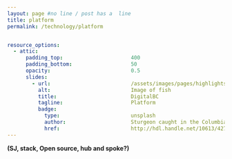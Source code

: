 ```yaml
---
layout: page #no line / post has a  line
title: platform
permalink: /technology/platform


resource_options:
  - attic:
      padding_top:                      400
      padding_bottom:                   50
      opacity:                          0.5
      slides:
        - url:                          /assets/images/pages/highlights/4guyswithfish.png
          alt:                          Image of fish
          title:                        DigitalBC
          tagline:                      Platform
          badge:
            type:                       unsplash
            author:                     Sturgeon caught in the Columbia River
            href:                       http://hdl.handle.net/10613/427
---
```



<link rel="stylesheet" href="{{ site.baseurl }}/assets/css/adds.css">
<!--#https://viurrspace.ca/bitstream/handle/10613/417/PecheriesIraniennesCover-182hr.jpg?sequence=1&isAllowed=y  get no watermar --->


**(SJ, stack, Open source, hub and spoke?)**



<br>
<br>

<br>

<br>

<br>

<br>

<br>


